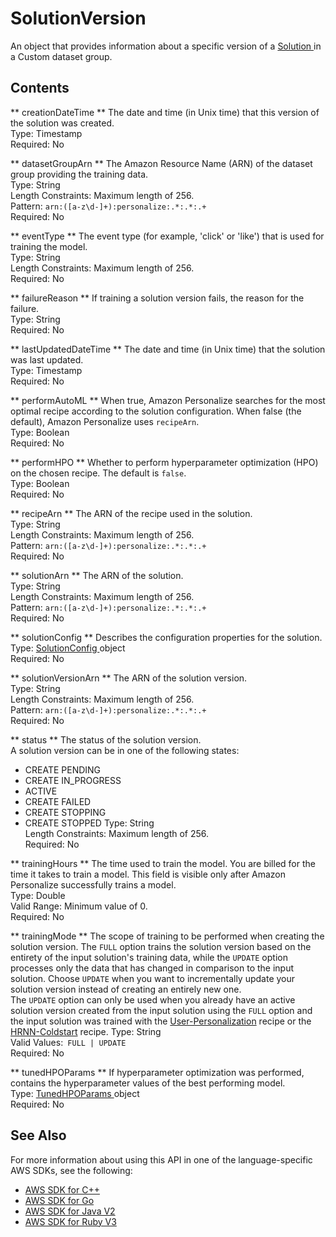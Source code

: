 # SolutionVersion<a name="API_SolutionVersion"></a>

An object that provides information about a specific version of a [ Solution ](API_Solution.md) in a Custom dataset group\.

## Contents<a name="API_SolutionVersion_Contents"></a>

 ** creationDateTime **   <a name="personalize-Type-SolutionVersion-creationDateTime"></a>
The date and time \(in Unix time\) that this version of the solution was created\.  
Type: Timestamp  
Required: No

 ** datasetGroupArn **   <a name="personalize-Type-SolutionVersion-datasetGroupArn"></a>
The Amazon Resource Name \(ARN\) of the dataset group providing the training data\.  
Type: String  
Length Constraints: Maximum length of 256\.  
Pattern: `arn:([a-z\d-]+):personalize:.*:.*:.+`   
Required: No

 ** eventType **   <a name="personalize-Type-SolutionVersion-eventType"></a>
The event type \(for example, 'click' or 'like'\) that is used for training the model\.  
Type: String  
Length Constraints: Maximum length of 256\.  
Required: No

 ** failureReason **   <a name="personalize-Type-SolutionVersion-failureReason"></a>
If training a solution version fails, the reason for the failure\.  
Type: String  
Required: No

 ** lastUpdatedDateTime **   <a name="personalize-Type-SolutionVersion-lastUpdatedDateTime"></a>
The date and time \(in Unix time\) that the solution was last updated\.  
Type: Timestamp  
Required: No

 ** performAutoML **   <a name="personalize-Type-SolutionVersion-performAutoML"></a>
When true, Amazon Personalize searches for the most optimal recipe according to the solution configuration\. When false \(the default\), Amazon Personalize uses `recipeArn`\.  
Type: Boolean  
Required: No

 ** performHPO **   <a name="personalize-Type-SolutionVersion-performHPO"></a>
Whether to perform hyperparameter optimization \(HPO\) on the chosen recipe\. The default is `false`\.  
Type: Boolean  
Required: No

 ** recipeArn **   <a name="personalize-Type-SolutionVersion-recipeArn"></a>
The ARN of the recipe used in the solution\.  
Type: String  
Length Constraints: Maximum length of 256\.  
Pattern: `arn:([a-z\d-]+):personalize:.*:.*:.+`   
Required: No

 ** solutionArn **   <a name="personalize-Type-SolutionVersion-solutionArn"></a>
The ARN of the solution\.  
Type: String  
Length Constraints: Maximum length of 256\.  
Pattern: `arn:([a-z\d-]+):personalize:.*:.*:.+`   
Required: No

 ** solutionConfig **   <a name="personalize-Type-SolutionVersion-solutionConfig"></a>
Describes the configuration properties for the solution\.  
Type: [ SolutionConfig ](API_SolutionConfig.md) object  
Required: No

 ** solutionVersionArn **   <a name="personalize-Type-SolutionVersion-solutionVersionArn"></a>
The ARN of the solution version\.  
Type: String  
Length Constraints: Maximum length of 256\.  
Pattern: `arn:([a-z\d-]+):personalize:.*:.*:.+`   
Required: No

 ** status **   <a name="personalize-Type-SolutionVersion-status"></a>
The status of the solution version\.  
A solution version can be in one of the following states:  
+ CREATE PENDING
+ CREATE IN\_PROGRESS
+ ACTIVE
+ CREATE FAILED
+ CREATE STOPPING
+ CREATE STOPPED
Type: String  
Length Constraints: Maximum length of 256\.  
Required: No

 ** trainingHours **   <a name="personalize-Type-SolutionVersion-trainingHours"></a>
The time used to train the model\. You are billed for the time it takes to train a model\. This field is visible only after Amazon Personalize successfully trains a model\.  
Type: Double  
Valid Range: Minimum value of 0\.  
Required: No

 ** trainingMode **   <a name="personalize-Type-SolutionVersion-trainingMode"></a>
The scope of training to be performed when creating the solution version\. The `FULL` option trains the solution version based on the entirety of the input solution's training data, while the `UPDATE` option processes only the data that has changed in comparison to the input solution\. Choose `UPDATE` when you want to incrementally update your solution version instead of creating an entirely new one\.  
The `UPDATE` option can only be used when you already have an active solution version created from the input solution using the `FULL` option and the input solution was trained with the [User\-Personalization](https://docs.aws.amazon.com/personalize/latest/dg/native-recipe-new-item-USER_PERSONALIZATION.html) recipe or the [HRNN\-Coldstart](https://docs.aws.amazon.com/personalize/latest/dg/native-recipe-hrnn-coldstart.html) recipe\.
Type: String  
Valid Values:` FULL | UPDATE`   
Required: No

 ** tunedHPOParams **   <a name="personalize-Type-SolutionVersion-tunedHPOParams"></a>
If hyperparameter optimization was performed, contains the hyperparameter values of the best performing model\.  
Type: [ TunedHPOParams ](API_TunedHPOParams.md) object  
Required: No

## See Also<a name="API_SolutionVersion_SeeAlso"></a>

For more information about using this API in one of the language\-specific AWS SDKs, see the following:
+  [ AWS SDK for C\+\+](https://docs.aws.amazon.com/goto/SdkForCpp/personalize-2018-05-22/SolutionVersion) 
+  [ AWS SDK for Go](https://docs.aws.amazon.com/goto/SdkForGoV1/personalize-2018-05-22/SolutionVersion) 
+  [ AWS SDK for Java V2](https://docs.aws.amazon.com/goto/SdkForJavaV2/personalize-2018-05-22/SolutionVersion) 
+  [ AWS SDK for Ruby V3](https://docs.aws.amazon.com/goto/SdkForRubyV3/personalize-2018-05-22/SolutionVersion) 